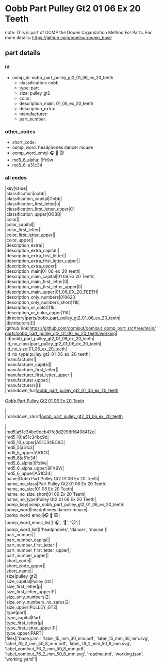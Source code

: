 # Oobb Part Pulley Gt2 01 06 Ex 20 Teeth  

note: This is part of OOMP the Oopen Organization Method For Parts. For more details: https://github.com/oomlout/oomp_base

##  part details





### id
* oomp_id: oobb_part_pulley_gt2_01_06_ex_20_teeth
  * classification: oobb
  * type: part
  * size: pulley_gt2
  * color: 
  * description_main: 01_06_ex_20_teeth
  * description_extra: 
  * manufacturer: 
  * part_number: 

### other_codes
* short_code: 
* oomp_word: headphones dancer mouse
* oomp_word_emoji :headphones: :dancer: :mouse:
* md5_6_alpha: 6fx9w
* md5_6: a51c34

### all codes 
|key|value|  
|classification|oobb|  
|classification_capital|Oobb|  
|classification_first_letter|o|  
|classification_first_letter_upper|O|  
|classification_upper|OOBB|  
|color||  
|color_capital||  
|color_first_letter||  
|color_first_letter_upper||  
|color_upper||  
|description_extra||  
|description_extra_capital||  
|description_extra_first_letter||  
|description_extra_first_letter_upper||  
|description_extra_upper||  
|description_main|01_06_ex_20_teeth|  
|description_main_capital|01 06 Ex 20 Teeth|  
|description_main_first_letter|0|  
|description_main_first_letter_upper|0|  
|description_main_upper|01_06_EX_20_TEETH|  
|description_only_numbers|010620|  
|description_only_numbers_short|11k|  
|description_or_color|11k|  
|description_or_color_upper|11K|  
|directory|parts/oobb_part_pulley_gt2_01_06_ex_20_teeth|  
|distributors|[]|  
|github_link|https://github.com/oomlout/oomlout_oomp_part_src/tree/main/parts/oobb_part_pulley_gt2_01_06_ex_20_teeth/working|  
|id|oobb_part_pulley_gt2_01_06_ex_20_teeth|  
|id_no_class|part_pulley_gt2_01_06_ex_20_teeth|  
|id_no_size|01_06_ex_20_teeth|  
|id_no_type|pulley_gt2_01_06_ex_20_teeth|  
|manufacturer||  
|manufacturer_capital||  
|manufacturer_first_letter||  
|manufacturer_first_letter_upper||  
|manufacturer_upper||  
|manufacturers|[]|  
|markdown_full|[oobb_part_pulley_gt2_01_06_ex_20_teeth](https://github.com/oomlout/oomlout_oomp_part_src/tree/main/parts/oobb_part_pulley_gt2_01_06_ex_20_teeth/working)<br>[](https://github.com/oomlout/oomlout_oomp_part_src/tree/main/parts/oobb_part_pulley_gt2_01_06_ex_20_teeth/working)<br>[Oobb Part Pulley Gt2 01 06 Ex 20 Teeth](https://github.com/oomlout/oomlout_oomp_part_src/tree/main/parts/oobb_part_pulley_gt2_01_06_ex_20_teeth/working)<br><br>|  
|markdown_short|[oobb_part_pulley_gt2_01_06_ex_20_teeth](https://github.com/oomlout/oomlout_oomp_part_src/tree/main/parts/oobb_part_pulley_gt2_01_06_ex_20_teeth/working)<br><br>|  
|md5|a51c34bc9dcb47fe8d2998ff6408412c|  
|md5_10|a51c34bc9d|  
|md5_10_upper|A51C34BC9D|  
|md5_5|a51c3|  
|md5_5_upper|A51C3|  
|md5_6|a51c34|  
|md5_6_alpha|6fx9w|  
|md5_6_alpha_upper|6FX9W|  
|md5_6_upper|A51C34|  
|name|Oobb Part Pulley Gt2 01 06 Ex 20 Teeth|  
|name_no_class|Part Pulley Gt2 01 06 Ex 20 Teeth|  
|name_no_size|01 06 Ex 20 Teeth|  
|name_no_size_short|01 06 Ex 20 Teeth|  
|name_no_type|Pulley Gt2 01 06 Ex 20 Teeth|  
|oomp_key|oomp_oobb_part_pulley_gt2_01_06_ex_20_teeth|  
|oomp_word|headphones dancer mouse|  
|oomp_word_emoji|:headphones: :dancer: :mouse:|  
|oomp_word_emoji_list|[':headphones:', ':dancer:', ':mouse:']|  
|oomp_word_list|['headphones', 'dancer', 'mouse']|  
|part_number||  
|part_number_capital||  
|part_number_first_letter||  
|part_number_first_letter_upper||  
|part_number_upper||  
|short_code||  
|short_code_upper||  
|short_name||  
|size|pulley_gt2|  
|size_capital|Pulley Gt2|  
|size_first_letter|p|  
|size_first_letter_upper|P|  
|size_only_numbers|2|  
|size_only_numbers_no_zeros|2|  
|size_upper|PULLEY_GT2|  
|type|part|  
|type_capital|Part|  
|type_first_letter|p|  
|type_first_letter_upper|P|  
|type_upper|PART|  
|files|['base.yaml', 'label_15_mm_30_mm.pdf', 'label_15_mm_30_mm.svg', 'label_76_2_mm_50_8_mm.pdf', 'label_76_2_mm_50_8_mm.svg', 'label_oomlout_76_2_mm_50_8_mm.pdf', 'label_oomlout_76_2_mm_50_8_mm.svg', 'readme.md', 'working.json', 'working.yaml']|  

